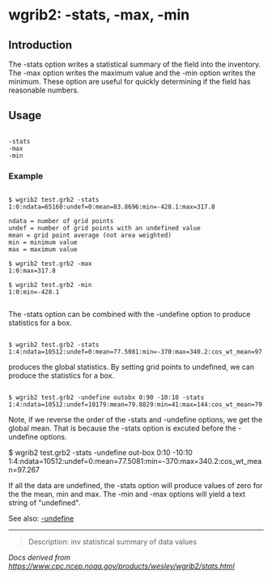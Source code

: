 # wgrib2: -stats, -max, -min

## Introduction

The -stats option writes a statistical summary
of the field into the inventory.
The -max option writes the maximum value and
the -min option writes the minimum.
These option are useful for quickly determining if the field has reasonable numbers.

## Usage

```

-stats
-max
-min

```

### Example

```

$ wgrib2 test.grb2 -stats
1:0:ndata=65160:undef=0:mean=83.8696:min=-428.1:max=317.8

ndata = number of grid points
undef = number of grid points with an undefined value
mean = grid point average (not area weighted)
min = minimum value
max = maximum value

$ wgrib2 test.grb2 -max
1:0:max=317.8

$ wgrib2 test.grb2 -min
1:0:min=-428.1


```

The -stats option can be combined with
the -undefine option to produce
statistics for a box.

```

$ wgrib2 test.grb2 -stats
1:4:ndata=10512:undef=0:mean=77.5081:min=-370:max=340.2:cos_wt_mean=97.267

```

produces the global statistics. By setting grid points to undefined,
we can produce the statistics for a box.

```

$ wgrib2 test.grb2 -undefine outobx 0:90 -10:10 -stats
1:4:ndata=10512:undef=10179:mean=79.8829:min=41:max=144:cos_wt_mean=79.8688

```

Note, if we reverse the order of the
-stats and
-undefine options, we get the global mean.
That is because the -stats option is excuted
before the -undefine options.

$ wgrib2 test.grb2 -stats -undefine out-box 0:10 -10:10
1:4:ndata=10512:undef=0:mean=77.5081:min=-370:max=340.2:cos_wt_mean=97.267

If all the data are undefined,
the -stats option will produce values
of zero for the the mean, min and max.
The -min and -max
options will yield a text string of "undefined".

See also: [-undefine](./undefine.html)

---

> Description: inv statistical summary of data values

_Docs derived from <https://www.cpc.ncep.noaa.gov/products/wesley/wgrib2/stats.html>_
